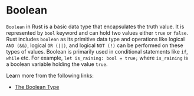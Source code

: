 # Boolean

`Boolean` in Rust is a basic data type that encapsulates the truth value. It is represented by `bool` keyword and can hold two values either `true` or `false`. Rust includes `boolean` as its primitive data type and operations like logical `AND (&&)`, logical `OR (||)`, and logical `NOT (!)` can be performed on these types of values. Boolean is primarily used in conditional statements like `if`, `while` etc. For example, `let is_raining: bool = true;` where `is_raining` is a boolean variable holding the value `true`.

Learn more from the following links:

- [The Boolean Type](https://rust-book.cs.brown.edu/ch03-02-data-types.html#the-boolean-type)